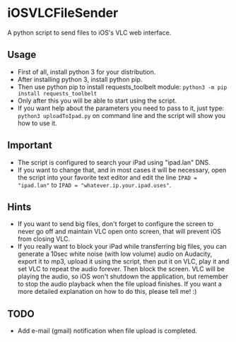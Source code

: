 # iOSVLCFileSender
A python script to send files to iOS's VLC web interface.

## Usage

- First of all, install python 3 for your distribution.
- After installing python 3, install python pip.
- Then use python pip to install requests_toolbelt module:
`python3 -m pip install requests_toolbelt`
- Only after this you will be able to start using the script.
- If you want help about the parameters you need to pass to it, just type:
`python3 uploadToIpad.py` on command line and the script will show you
how to use it.

## Important

- The script is configured to search your iPad using "ipad.lan" DNS.
- If you want to change that, and in most cases it will be necessary,
open the script into your favorite text editor and edit the line `IPAD = "ipad.lan"`
to `IPAD = "whatever.ip.your.ipad.uses"`.

## Hints

- If you want to send big files, don't forget to configure the screen to never
go off and maintain VLC open onto screen, that will prevent iOS from closing VLC.
- If you really want to block your iPad while transferring big files, you can generate
a 10sec white noise (with low volume) audio on Audacity, export it to mp3, upload it using the
script, then put it on VLC, play it and set VLC to repeat the audio forever. Then block the screen.
VLC will be playing the audio, so iOS won't shutdown the application, but remember to stop the audio
playback when the file upload finishes. If you want a more detailed explanation on how to do this, please
tell me! :)

## TODO

- Add e-mail (gmail) notification when file upload is completed.
